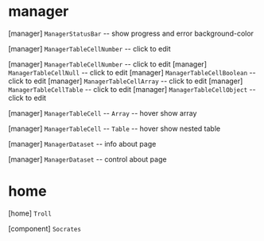 # manager

[manager] `ManagerStatusBar` -- show progress and error background-color

[manager] `ManagerTableCellNumber` -- click to edit

[manager] `ManagerTableCellNumber` -- click to edit
[manager] `ManagerTableCellNull` -- click to edit
[manager] `ManagerTableCellBoolean` -- click to edit
[manager] `ManagerTableCellArray` -- click to edit
[manager] `ManagerTableCellTable` -- click to edit
[manager] `ManagerTableCellObject` -- click to edit

[manager] `ManagerTableCell` -- `Array` -- hover show array

[manager] `ManagerTableCell` -- `Table` -- hover show nested table

[manager] `ManagerDataset` -- info about page

[manager] `ManagerDataset` -- control about page

# home

[home] `Troll`

[component] `Socrates`
